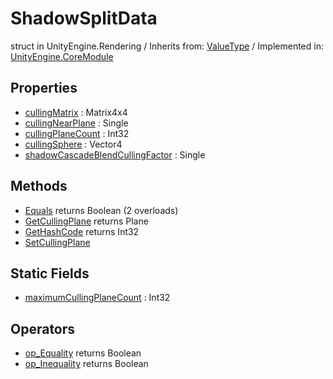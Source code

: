# ShadowSplitData
struct in UnityEngine.Rendering
 / Inherits from: <a href="https://docs.unity3d.com/6000.0/Documentation/ScriptReference/ValueType.html">ValueType</a> / Implemented in: <a href="https://docs.unity3d.com/6000.0/Documentation/ScriptReference/UnityEngine.CoreModule.html">UnityEngine.CoreModule</a>
## Properties
- <a href="https://docs.unity3d.com/6000.0/Documentation/ScriptReference/ShadowSplitData-cullingMatrix.html">cullingMatrix</a> : Matrix4x4
- <a href="https://docs.unity3d.com/6000.0/Documentation/ScriptReference/ShadowSplitData-cullingNearPlane.html">cullingNearPlane</a> : Single
- <a href="https://docs.unity3d.com/6000.0/Documentation/ScriptReference/ShadowSplitData-cullingPlaneCount.html">cullingPlaneCount</a> : Int32
- <a href="https://docs.unity3d.com/6000.0/Documentation/ScriptReference/ShadowSplitData-cullingSphere.html">cullingSphere</a> : Vector4
- <a href="https://docs.unity3d.com/6000.0/Documentation/ScriptReference/ShadowSplitData-shadowCascadeBlendCullingFactor.html">shadowCascadeBlendCullingFactor</a> : Single
## Methods
- <a href="https://docs.unity3d.com/6000.0/Documentation/ScriptReference/ShadowSplitData.Equals.html">Equals</a> returns Boolean (2 overloads)
- <a href="https://docs.unity3d.com/6000.0/Documentation/ScriptReference/ShadowSplitData.GetCullingPlane.html">GetCullingPlane</a> returns Plane
- <a href="https://docs.unity3d.com/6000.0/Documentation/ScriptReference/ShadowSplitData.GetHashCode.html">GetHashCode</a> returns Int32
- <a href="https://docs.unity3d.com/6000.0/Documentation/ScriptReference/ShadowSplitData.SetCullingPlane.html">SetCullingPlane</a>
## Static Fields
- <a href="https://docs.unity3d.com/6000.0/Documentation/ScriptReference/ShadowSplitData-maximumCullingPlaneCount.html">maximumCullingPlaneCount</a> : Int32
## Operators
- <a href="https://docs.unity3d.com/6000.0/Documentation/ScriptReference/ShadowSplitData.op_Equality.html">op_Equality</a> returns Boolean
- <a href="https://docs.unity3d.com/6000.0/Documentation/ScriptReference/ShadowSplitData.op_Inequality.html">op_Inequality</a> returns Boolean
